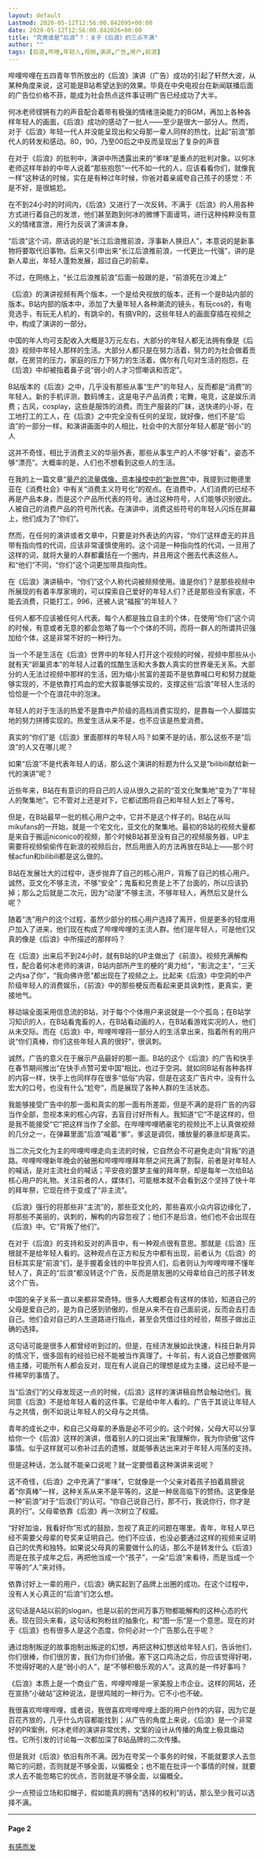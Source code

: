 ```yaml
---
layout: default
Lastmod: 2020-05-12T12:56:00.842095+00:00
date: 2020-05-12T12:56:00.842026+00:00
title: "究竟谁是“后浪”？：关于《后浪》的三点不满"
author: ""
tags: [后浪,哔哩,年轻人,视频,演讲,广告,用户,前浪]
---
```


哔哩哔哩在五四青年节所放出的《后浪》演讲（广告）成功的引起了轩然大波，从某种角度来说，这可能是B站希望达到的效果。毕竟在中央电视台在新闻联播后面的广告位价格不菲，能成为社会热点这件事证明广告已经成功了大半。

何冰老师铿锵有力的声音配合着带有极强的情绪渲染能力的BGM，再加上各种各样年轻人的画面，《后浪》成功的感动了一批人——至少是很大一部分人。然而，对于《后浪》年轻一代人并没能呈现出和父母那一辈人同样的热忱，比起“前浪”那代人的转发和感动。80，90，乃至00后之中反而呈现出了复杂的声音

在对于《后浪》的批判中，演讲中所透露出来的“爹味”是重点的批判对象。以何冰老师这样年龄的中年人说着“那些抱怨“一代不如一代的人，应该看看你们，就像我一样”这种话的时候，实在是有种过年时候，你爸对着亲戚夸自己孩子的感觉：不是不好，是很尴尬。

在不到24小时的时间内，《后浪》又进行了一次反转。不满于《后浪》的人用各种方式进行着自己的发泄，他们甚至跑到何冰的微博下面谩骂，进行这种纯粹没有意义的情绪宣泄，用行为反讽了演讲本身。

“后浪”这个词，原话说的是“长江后浪推前浪，浮事新人换旧人”，本意说的是新事物将要取代旧事物。后来又引申出来“长江后浪推前浪，一代更比一代强”，讲的是新人辈出，年轻人蓬勃发展，超过自己的前辈。

不过，在网络上，“长江后浪推前浪”后面一般跟的是，“前浪死在沙滩上”

《后浪》的演讲视频有两个版本，一个是给央视放的版本，还有一个是B站内部的版本。B站内部的版本中，添加了大量年轻人各种潮流的镜头，有玩cos的，有电竞选手，有玩无人机的，有跳伞的，有搞VR的，这些年轻人的画面穿插在视频之中，构成了演讲的一部分。

中国的年人均可支配收入大概是3万元左右，大部分的年轻人都无法拥有像是《后浪》视频中年轻人那样的生活。大部分人都只是在努力活着，努力的为社会做着贡献，在房贷的压力，家庭的压力下努力的生活着。偶尔有几句对生活的抱怨，在《后浪》中却被指着鼻子说“弱小的人才习惯嘲讽和否定”。

B站版本的《后浪》之中，几乎没有那些从事“生产”的年轻人，反而都是“消费”的年轻人。新的手机评测，数码博主，这是电子产品消费；宅舞，电竞，这是娱乐消费；古风，cosplay，这些是服饰的消费。而生产服装的厂妹，送快递的小哥，在工地打工的工人，在《后浪》之中完全没有任何的呈现，就好像，他们不是“后浪”的一部分一样。和演讲画面中的人相比，社会中的大部分年轻人都是“弱小”的人

这并不奇怪，相比于消费主义的华丽外表，那些从事生产的人不够“好看”，姿态不够“漂亮”。大概率的是，人们也不想看到这些人的生活。

在我的上一篇文章“[量产的流量偶像，资本操控中的“新世界”](https://www.gcores.com/articles/123365)中，我提到过鲍德里亚在《消费社会》中有关“消费主义符号化”的观点。在消费中，人们消费的已经不再是产品本身，而是这个产品所代表的符号。通过这种符号，人们能够识别彼此。人被自己的消费产品的符号所代表。在演讲中，消费这些符号的年轻人闪烁在屏幕上，他们成为了“你们”。

然而，在任何的演讲或者文章中，只要是对外表达的内容，“你们”这样虚无的并且带有指向性的代词，应该非常谨慎使用的。这个词是一种指向性的代词，一旦用了这样的词，就将大量的人群都囊括在一个圈内，并且用这个圈去代表这些人。和“他们”不同，“你们”这个词更加带具指向性。

在《后浪》演讲稿中，“你们”这个人称代词被频频使用。谁是你们？是那些视频中所展现的有着丰厚家境的，可以探索自己爱好的年轻人们？还是那些没有家底，不能去消费，只能打工，996，还被人说“福报”的年轻人？

任何人都不应该被任何人代表。每个人都是独立自主的个体，在使用“你们”这个词的时候，有意或者无意的都会忽略了每一个个体的不同，而将一群人的所谓共识强加给个体，这是非常不好的一种行为。

当一个不是生活在《后浪》世界中的年轻人打开这个视频的时候，视频中那些从小就有天“卵巢资本”的年轻人过着的炫酷生活和大多数人真实的世界毫无关系。大部分的人无法过视频中那样的生活，因为缩小贫富的差距不是依靠喊口号和努力就能够实现的，不是依靠打鸡血的宏大叙事能够实现的，支撑这些“后浪”年轻人生活的恰恰是一个个在浪花中的泡沫。

年轻人的对于生活的热爱不是靠中产阶级的高档消费实现的，是靠每一个人脚踏实地的努力拼搏实现的。热爱生活从来不是，也不应该是热爱消费。

真实的“你们”是《后浪》里面那样的年轻人吗？如果不是的话，那么这些不是“后浪”的人又在哪儿呢？

如果“后浪”不是代表年轻人的话，那么这个演讲的标题为什么又是“bilibili献给新一代的演讲”呢？

近些年来，B站在有意识的将自己的人设从很久之前的“亚文化聚集地”变为了“年轻人的聚集地”。它不管对上还是对下，它都试图将自己和年轻人划上了等号。

但是，在B站最早一批的核心用户之中，它并不是这个样子的。B站在从叫mikufans的一开始，就是一个宅文化，亚文化的聚集地。最初的B站的视频大量都是来自于搬运niconico的视频，那个时候B站甚至没有自己的视频服务器，UP主需要将视频偷偷传在新浪的视频后台，然后用嵌入的方法再放在B站上——那个时候acfun和bilibili都是这么做的。

B站在发展壮大的过程中，逐步抛弃了自己的核心用户，背叛了自己的核心用户。诚然，亚文化不够主流，不够“安全”；鬼畜和兄贵是上不了台面的，所以应该扔掉；那么之后就是二次元，因为“动漫”不够主流，不够年轻人，再然后又是什么呢？

随着“洗”用户的这个过程，虽然少部分的核心用户选择了离开，但是更多的轻度用户加入了进来，他们现在构成了哔哩哔哩的主流人群。他们是年轻人，可是他们又真的像是《后浪》中所描述的那样吗？

在《后浪》出来后不到24小时，就有B站的UP主做出了《前浪》。视频充满解构性，配合着何冰老师的演讲，B站内部所产生的梗的“奥力给”，“影流之主”，“三天之内sa了你”，“我向佛许愿”都出现在了视频之上。比起来《后浪》中空洞的中产阶级年轻人的消费娱乐，《前浪》中的那些梗反而看起来更具讽刺性，更真实，更接地气。

移动端全面采用信息流的B站，对于每个个体用户来说就是一个个孤岛；在B站学习知识的人，在B站看鬼畜的人，在B站看动画的人，在B站看游戏实况的人，他们从未交际。而在《后浪》中，哔哩哔哩将一部分人的生活拿出来，指着所有的用户说“你们真棒，你们这些年轻人真的很好”，很讽刺。

诚然，广告的意义在于展示产品最好的那一面。B站的这个《后浪》的广告和快手在春节期间推出“在快手点赞可爱中国”相比，也过于空洞。就如同B站有各种各样的内容一样，快手上也同样存在很多“低俗”内容，但是在这支广告片中，没有什么宏大的口号，也没有什么“尬夸“，而是展现了各种人群的生活状态。

我能够接受广告中的那一面和真实的那一面有所差距，但是不满的是将广告的内容当作全部，忽视本来的核心内容，去盲目讨好所有人。我知道“它”不是这样的，但是我不能接受“它”把这样当作了全部。在哔哩哔哩晒豪宅的视频比不上认真做视频的几分之一，在弹幕里面“后浪”喊着“爹”，爹这是调侃，播放量的暴涨却是真实。

当二次元文化为主的哔哩哔哩走向主流的时候，它自然会不可避免走向“背叛”的道路。哔哩哔哩新年晚会的破圈和哔哩哔哩拜年祭之间充满了割裂，前者是对年轻人的喊话，是对主流社会的喊话；平安夜的噩梦主催的拜年祭，却是每年一次给B站核心用户的礼物。关注前者的人，媒体们，可能根本就不会看到这个坚持了快十年的拜年祭，它现在终于变成了“非主流”。

《后浪》强行的将那些非“主流”的，那些亚文化的，那些喜欢小众内容边缘化了，将那些不美丽的，讽刺的，解构的内容忽视了；他们不是后浪，他们也不会出现在《后浪》中。它“背叛了他们”。

在对于《后浪》的支持和反对的声音中，有一种观点很有意思。那就是《后浪》压根就不是给年轻人看的。这种观点在正方和反方中都有出现，前者认为《后浪》的目标其实是“前浪”们，是手握着金钱的中年投资人们，后者则认为哔哩哔哩不懂年轻人了，真正的“后浪“都没转这个广告，反而是朋友圈的父母辈给自己的孩子转发这个广告。

中国的亲子关系一直以来都非常奇特。很多人大概都会有这样的体验，知道自己的父母是爱自己的，是为自己感到骄傲的，但是从来不在自己面前说，反而会去打击自己。他们会对自己的人生道路进行指点，甚至会凭借过往的经验，帮孩子做出正确的选择。

这句话可能是很多人都曾经听到过的。但是，在经济发展如此快速，科技日新月异的情况下，很多固有的经验已经不能被当作真理了。十年前，有人说自己想要做网络主播，可能所有人都会反对，现在有人说自己的理想是成为主播，这已经不是一件稀罕的事情了。

当“后浪们”的父母发现这一点的时候，《后浪》这样的演讲稿自然会触动他们。我同意《后浪》不是给年轻人看的这件事。它是给中年人看的。广告于其说让年轻人与之共情，倒不如说让年轻人的父母与之共情。

青年的成长之中，和自己父母辈的矛盾是必不可少的。这个时候，父母大可以分享给你一个《后浪》这样的演讲，借着别人的口说出来“我理解你，我为你骄傲”这件事情。似乎这样就可以弥补过去的遗憾，就能够表达出来对于年轻人闯荡的支持。

但是这种话，怎么就不能亲口说呢？就一定要借着这种演讲来说呢？

这不奇怪，《后浪》之中充满了“爹味”，它就像是一个父亲对着孩子拍着肩膀说着“你真棒”一样，这种关系从来不是平等的，这是一种居高临下的赞扬。这更像是一种“前浪”对于“后浪们”的认可。“你自己说自己行，那不行，我说你行，你才是真的行”。父母辈依靠《后浪》再一次树立了权威。

“好好加油，我看好你”形式的鼓励，忽视了真正的问题在哪里。青年，年轻人早已经不需要父母辈的夸奖来证明自己。他们不应该，也没必要通过这样的视频来证明自己的优秀和独特。如果说父母真的需要做什么的话，那么不是转发什么《后浪》而是在孩子成年之后，再把他当成一个“孩子”，一朵“后浪”来看待，而是当成一个平等的“人”来对待。

依靠讨好上一辈的用户，《后浪》确实起到了品牌上出圈的成功。在这个过程中，没有人关心真正的“后浪”们怎么想。

这句话是A站以前的slogan，也是以前的世间万事万物都能解构的这种心态的代表。现在回头来看，这句话和狗粉丝的抽象化，和“图一乐”是一个意思。现在的对于《后浪》也有很多人是这个态度，你何必对一个广告那么在乎呢？

通过炮制叛逆的故事炮制出叛逆的幻想，再把这种幻想送给年轻人们，告诉他们，你们很棒，你们很厉害，我们为你们骄傲。塞下这口鸡汤之后，你应该觉得好喝，不觉得好喝的人是“弱小的人”，是“不够积极乐观的人”。这真的是一件好事吗？

《后浪》本质上是一个商业广告，哔哩哔哩是一家美股上市企业。这样的网站，还在宣扬“小破站”这种说法，是很鸡贼的一种行为。它不小也不破。

我很喜欢哔哩哔哩，或者说，我很喜欢哔哩哔哩上面的用户创作的内容，因为它是百花齐放的，几乎什么内容都能找到；从广告的角度上来说，《后浪》是一个非常好的PR案例，何冰老师的演讲非常优秀，文案的设计从传播的角度上极具煽动性。它所引发的讨论每一次都加深了B站品牌的二次传播。

但是我对《后浪》依旧有所不满。因为在夸奖一个事务的时候，不能就要求人去忽略它的问题，否则就是不够全面，以偏概全；也不能在批评一个事情的时候，就要求人去不能忽略它的优点，否则就是不够全面，以偏概全。

少一点预设立场和扣帽子，假如能真的拥有“选择的权利”的话，那么至少我可以选择不满。

* * *

#### Page 2

[有感而发](/categories/56)

[](/articles/123427)

